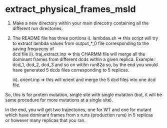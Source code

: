 # extract_physical_frames_msld
1. Make a new directory within your main direcotry containing all the different run directories.
2. The README file has three portions
   i). lambdas.sh => this script will try to extract lambda values from output_*_0 file corresponding to the saving frequecny of \
                     dcd file
   ii). traj_extract.inp => this CHARMM file will merge all the dominant frames from different dcds within a given replica.
                            Example: dcd_1, dcd_2, dcd_3 and so on witihn run82a
                            so, by the end you would have generated 5 dcds files corresponding to 5 replicas.

   iii). orient.inp => this will orient and merge the 5 dcd files into one dcd file.


So, this is for protein mutation, single site with single mutation (but, it will be same procedure for more mutations at a single site).

In the end, you will get two trajectories, one for WT and one for mutant which have dominant frames from x runs (production runs) in 5 replicas \
or however many replicas that you ran.
